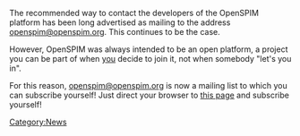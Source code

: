 ---
---
The recommended way to contact the developers of the OpenSPIM platform
has been long advertised as mailing to the address
openspim@openspim.org. This continues to be the case.

However, OpenSPIM was always intended to be an open platform, a project
you can be part of when <u>you</u> decide to join it, not when somebody
"let's you in".

For this reason, openspim@openspim.org is now a mailing list to which
you can subscribe yourself\! Just direct your browser to [this
page](http://openspim.org/mailman/listinfo/openspim) and subscribe
yourself\!

[Category:News](Category:News "wikilink")
